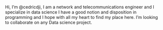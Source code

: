 Hi, I’m @cedricdji,  I am a network and telecommunications engineer and I specialize in data science I have a good notion and disposition in programming and I hope with all my heart to find my place here. I’m looking to collaborate on any Data science project.

